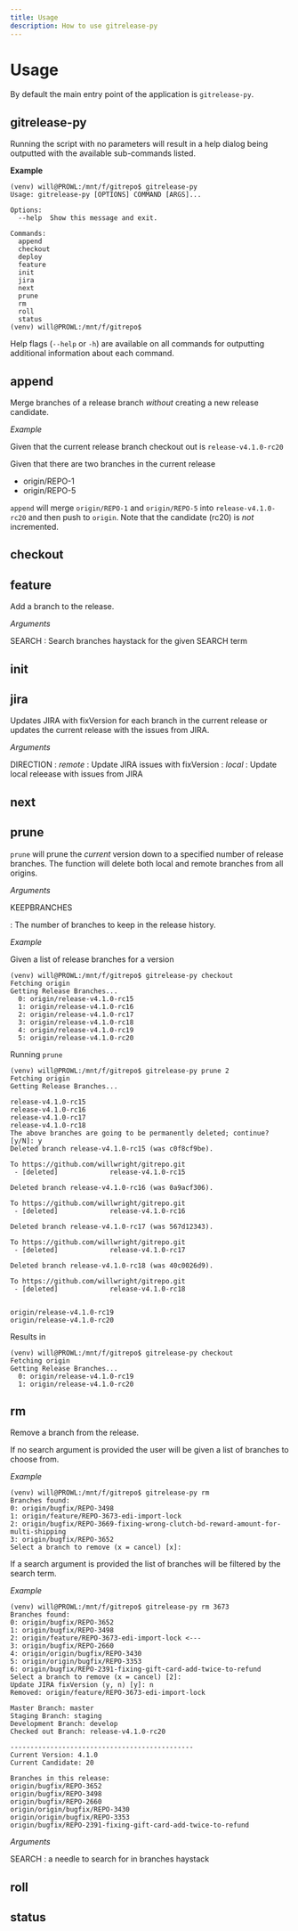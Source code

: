 ```yaml
---
title: Usage
description: How to use gitrelease-py
---
```


# Usage

By default the main entry point of the application is `gitrelease-py`. 

## gitrelease-py
Running the script with no parameters will
result in a help dialog being outputted with the available sub-commands listed. 

**Example**
```
(venv) will@PROWL:/mnt/f/gitrepo$ gitrelease-py
Usage: gitrelease-py [OPTIONS] COMMAND [ARGS]...

Options:
  --help  Show this message and exit.

Commands:
  append
  checkout
  deploy
  feature
  init
  jira
  next
  prune
  rm
  roll
  status
(venv) will@PROWL:/mnt/f/gitrepo$
``` 

Help flags (`--help` or `-h`) are available on all commands for outputting additional information about each command.  

## append
Merge branches of a release branch *without* creating a new release candidate.

*Example*

Given that the current release branch checkout out is `release-v4.1.0-rc20`

Given that there are two branches in the current release
* origin/REPO-1
* origin/REPO-5

`append` will merge `origin/REPO-1` and `origin/REPO-5` into `release-v4.1.0-rc20` and then push to `origin`. Note that
the candidate (rc20) is *not* incremented.

## checkout

## feature
Add a branch to the release.



*Arguments*

SEARCH
: Search branches haystack for the given SEARCH term

## init

## jira
Updates JIRA with fixVersion for each branch in the current release or updates the current release with the issues from
JIRA.

*Arguments*

DIRECTION
 : *remote* : Update JIRA issues with fixVersion
 : *local* : Update local releease with issues from JIRA

## next

## prune
`prune` will prune the *current* version down to a specified number of release branches. The function will delete both local and
remote branches from all origins.

*Arguments*

KEEPBRANCHES

: The number of branches to keep in the release history.

*Example*

Given a list of release branches for a version
```
(venv) will@PROWL:/mnt/f/gitrepo$ gitrelease-py checkout
Fetching origin
Getting Release Branches...
  0: origin/release-v4.1.0-rc15
  1: origin/release-v4.1.0-rc16
  2: origin/release-v4.1.0-rc17
  3: origin/release-v4.1.0-rc18
  4: origin/release-v4.1.0-rc19
  5: origin/release-v4.1.0-rc20
```

Running `prune`
```
(venv) will@PROWL:/mnt/f/gitrepo$ gitrelease-py prune 2
Fetching origin
Getting Release Branches...

release-v4.1.0-rc15
release-v4.1.0-rc16
release-v4.1.0-rc17
release-v4.1.0-rc18
The above branches are going to be permanently deleted; continue? [y/N]: y
Deleted branch release-v4.1.0-rc15 (was c0f8cf9be).

To https://github.com/willwright/gitrepo.git
 - [deleted]             release-v4.1.0-rc15

Deleted branch release-v4.1.0-rc16 (was 0a9acf306).

To https://github.com/willwright/gitrepo.git
 - [deleted]             release-v4.1.0-rc16

Deleted branch release-v4.1.0-rc17 (was 567d12343).

To https://github.com/willwright/gitrepo.git
 - [deleted]             release-v4.1.0-rc17

Deleted branch release-v4.1.0-rc18 (was 40c0026d9).

To https://github.com/willwright/gitrepo.git
 - [deleted]             release-v4.1.0-rc18


origin/release-v4.1.0-rc19
origin/release-v4.1.0-rc20
```

Results in 
```
(venv) will@PROWL:/mnt/f/gitrepo$ gitrelease-py checkout
Fetching origin
Getting Release Branches...
  0: origin/release-v4.1.0-rc19
  1: origin/release-v4.1.0-rc20
```

## rm
Remove a branch from the release.

If no search argument is provided the user will be given a list of branches to choose from.

*Example*

```
(venv) will@PROWL:/mnt/f/gitrepo$ gitrelease-py rm
Branches found:
0: origin/bugfix/REPO-3498
1: origin/feature/REPO-3673-edi-import-lock
2: origin/bugfix/REPO-3669-fixing-wrong-clutch-bd-reward-amount-for-multi-shipping
3: origin/bugfix/REPO-3652
Select a branch to remove (x = cancel) [x]:
```

If a search argument is provided the list of branches will be filtered by the search term.

*Example*
```
(venv) will@PROWL:/mnt/f/gitrepo$ gitrelease-py rm 3673
Branches found:
0: origin/bugfix/REPO-3652
1: origin/bugfix/REPO-3498
2: origin/feature/REPO-3673-edi-import-lock <---
3: origin/bugfix/REPO-2660
4: origin/origin/bugfix/REPO-3430
5: origin/origin/bugfix/REPO-3353
6: origin/bugfix/REPO-2391-fixing-gift-card-add-twice-to-refund
Select a branch to remove (x = cancel) [2]:
Update JIRA fixVersion (y, n) [y]: n
Removed: origin/feature/REPO-3673-edi-import-lock

Master Branch: master
Staging Branch: staging
Development Branch: develop
Checked out Branch: release-v4.1.0-rc20

----------------------------------------------
Current Version: 4.1.0
Current Candidate: 20

Branches in this release:
origin/bugfix/REPO-3652
origin/bugfix/REPO-3498
origin/bugfix/REPO-2660
origin/origin/bugfix/REPO-3430
origin/origin/bugfix/REPO-3353
origin/bugfix/REPO-2391-fixing-gift-card-add-twice-to-refund
```

*Arguments*

SEARCH
: a needle to search for in branches haystack

## roll

## status